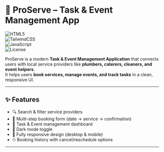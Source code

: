 # 📅 ProServe – Task & Event Management App  

![HTML5](https://img.shields.io/badge/HTML5-orange?logo=html5&logoColor=white)  
![TailwindCSS](https://img.shields.io/badge/TailwindCSS-38B2AC?logo=tailwind-css&logoColor=white)  
![JavaScript](https://img.shields.io/badge/JavaScript-yellow?logo=javascript&logoColor=black)  
![License](https://img.shields.io/badge/License-MIT-blue.svg)  

ProServe is a modern **Task & Event Management Application** that connects users with local service providers like **plumbers, caterers, cleaners, and event helpers**.  
It helps users **book services, manage events, and track tasks** in a clean, responsive UI.  

---

## ✨ Features  

- 🔍 Search & filter service providers  
- 📝 Multi-step booking form (date → service → confirmation)  
- 📌 Task & Event management dashboard  
- 🌙 Dark mode toggle  
- 📱 Fully responsive design (desktop & mobile)  
- ⏱ Booking history with cancel/reschedule options  

---
